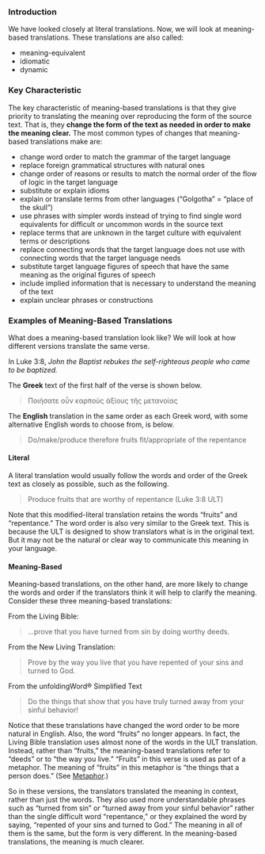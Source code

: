 
### Introduction

We have looked closely at literal translations. Now, we will look at meaning-based translations.  These translations are also called:

* meaning-equivalent
* idiomatic
* dynamic

### Key Characteristic

The key characteristic of meaning-based translations is that they give priority to translating the meaning over reproducing the form of the source text. That is, they **change the form of the text as needed in order to make the meaning clear.** The most common types of changes that meaning-based translations make are:

* change word order to match the grammar of the target language
* replace foreign grammatical structures with natural ones
* change order of reasons or results to match the normal order of the flow of logic in the target language
* substitute or explain idioms
* explain or translate terms from other languages (“Golgotha” = “place of the skull”)
* use phrases with simpler words instead of trying to find single word equivalents for difficult or uncommon words in the source text
* replace terms that are unknown in the target culture with equivalent terms or descriptions
* replace connecting words that the target language does not use with connecting words that the target language needs
* substitute target language figures of speech that have the same meaning as the original figures of speech
* include implied information that is necessary to understand the meaning of the text
* explain unclear phrases or constructions

### Examples of Meaning-Based Translations

What does a meaning-based translation look like? We will look at how different versions translate the same verse.

In Luke 3:8, *John the Baptist rebukes the self-righteous people who came to be baptized.*

The **Greek** text of the first half of the verse is shown below.

> Ποιήσατε οὖν καρποὺς ἀξίους τῆς μετανοίας

The **English** translation in the same order as each Greek word, with some alternative English words to choose from, is below.

> Do/make/produce therefore fruits fit/appropriate of the repentance

#### Literal

A literal translation would usually follow the words and order of the Greek text as closely as possible, such as the following.

> Produce fruits that are worthy of repentance (Luke 3:8 ULT)

Note that this modified-literal translation retains the words “fruits” and “repentance.” The word order is also very similar to the Greek text. This is because the ULT is designed to show translators what is in the original text. But it may not be the natural or clear way to communicate this meaning in your language.

#### Meaning-Based

Meaning-based translations, on the other hand, are more likely to change the words and order if the translators think it will help to clarify the meaning. Consider these three meaning-based translations:

From the Living Bible:
> …prove that you have turned from sin by doing worthy deeds.

From the New Living Translation:
> Prove by the way you live that you have repented of your sins and turned to God.

From the unfoldingWord® Simplified Text
> Do the things that show that you have truly turned away from your sinful behavior!

Notice that these translations have changed the word order to be more natural in English. Also, the word “fruits” no longer appears. In fact, the Living Bible translation uses almost none of the words in the ULT translation. Instead, rather than “fruits,” the meaning-based translations refer to “deeds” or to “the way you live.” “Fruits” in this verse is used as part of a metaphor. The meaning of “fruits” in this metaphor is “the things that a person does.” (See [Metaphor](../figs-metaphor/01.md).)

So in these versions, the translators translated the meaning in context, rather than just the words. They also used more understandable phrases such as “turned from sin” or “turned away from your sinful behavior” rather than the single difficult word “repentance,” or they explained the word by saying, “repented of your sins and turned to God.”  The meaning in all of them is the same, but the form is very different. In the meaning-based translations, the meaning is much clearer.
